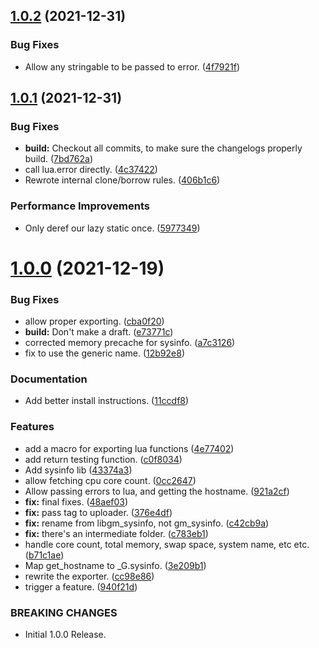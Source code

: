 ## [1.0.2](https://github.com/JoshPiper/gm_sysinfo/compare/v1.0.1...v1.0.2) (2021-12-31)


### Bug Fixes

* Allow any stringable to be passed to error. ([4f7921f](https://github.com/JoshPiper/gm_sysinfo/commit/4f7921fecf7fee7b617352cbd8256acc196539da))



## [1.0.1](https://github.com/JoshPiper/gm_sysinfo/compare/v1.0.0...v1.0.1) (2021-12-31)


### Bug Fixes

* **build:** Checkout all commits, to make sure the changelogs properly build. ([7bd762a](https://github.com/JoshPiper/gm_sysinfo/commit/7bd762a82949d3531dd9ca6d0770f6b75180de94))
* call lua.error directly. ([4c37422](https://github.com/JoshPiper/gm_sysinfo/commit/4c37422692f07484e5a0dbd2e0c94a349ebd0556))
* Rewrote internal clone/borrow rules. ([406b1c6](https://github.com/JoshPiper/gm_sysinfo/commit/406b1c6edb1567088d69c0ac4c29d35211aa090b))


### Performance Improvements

* Only deref our lazy static once. ([5977349](https://github.com/JoshPiper/gm_sysinfo/commit/5977349205b69243914ffa230d212eed9173fba3))



# [1.0.0](https://github.com/JoshPiper/gm_sysinfo/compare/43374a3cae09c3f09dc69c079b11296252c355bd...v1.0.0) (2021-12-19)


### Bug Fixes

* allow proper exporting. ([cba0f20](https://github.com/JoshPiper/gm_sysinfo/commit/cba0f20bde37a7b0c4fe14614f71f64e73eca6fc))
* **build:** Don't make a draft. ([e73771c](https://github.com/JoshPiper/gm_sysinfo/commit/e73771cd2740775afcd1c5d724720bdc29b94bce))
* corrected memory precache for sysinfo. ([a7c3126](https://github.com/JoshPiper/gm_sysinfo/commit/a7c3126e4aa084c14fc96411b6492411ad5a1936))
* fix to use the generic name. ([12b92e8](https://github.com/JoshPiper/gm_sysinfo/commit/12b92e83828443cb705d7f5a77a0b7a09e1ec373))


### Documentation

* Add better install instructions. ([11ccdf8](https://github.com/JoshPiper/gm_sysinfo/commit/11ccdf8e114954c84a2125b02b6f1f04fa5d37a8))


### Features

* add a macro for exporting lua functions ([4e77402](https://github.com/JoshPiper/gm_sysinfo/commit/4e77402870ba7560ee6bcb6205102405b495c769))
* add return testing function. ([c0f8034](https://github.com/JoshPiper/gm_sysinfo/commit/c0f8034420f7847fb09013e742a00927347c1e7d))
* Add sysinfo lib ([43374a3](https://github.com/JoshPiper/gm_sysinfo/commit/43374a3cae09c3f09dc69c079b11296252c355bd))
* allow fetching cpu core count. ([0cc2647](https://github.com/JoshPiper/gm_sysinfo/commit/0cc264750c7b81a08dcee90ea0ebe995091e28da))
* Allow passing errors to lua, and getting the hostname. ([921a2cf](https://github.com/JoshPiper/gm_sysinfo/commit/921a2cff4a1bb6f6772705c31bc6c10c5b4cbab9))
* **fix:** final fixes. ([48aef03](https://github.com/JoshPiper/gm_sysinfo/commit/48aef034345e674e0bd473aba95690396659940e))
* **fix:** pass tag to uploader. ([376e4df](https://github.com/JoshPiper/gm_sysinfo/commit/376e4df8c1c06f75d3dbd3933891d64f3c5761d9))
* **fix:** rename from libgm_sysinfo, not gm_sysinfo. ([c42cb9a](https://github.com/JoshPiper/gm_sysinfo/commit/c42cb9a625032deba7e2663318f0c688059373f7))
* **fix:** there's an intermediate folder. ([c783eb1](https://github.com/JoshPiper/gm_sysinfo/commit/c783eb1ac5b9656839f17e8c7ef8172c03da5d25))
* handle core count, total memory, swap space, system name, etc etc. ([b71c1ae](https://github.com/JoshPiper/gm_sysinfo/commit/b71c1aedcf8bd494813644321e556e1c0a4f575a))
* Map get_hostname to _G.sysinfo. ([3e209b1](https://github.com/JoshPiper/gm_sysinfo/commit/3e209b18ab726d2c7fa1669c4aafe57e0199b665))
* rewrite the exporter. ([cc98e86](https://github.com/JoshPiper/gm_sysinfo/commit/cc98e863cdd03a9a53facaf7ba26d0eaff0f8c2e))
* trigger a feature. ([940f21d](https://github.com/JoshPiper/gm_sysinfo/commit/940f21d5bad878c6b0861031614d5a326441d047))


### BREAKING CHANGES

* Initial 1.0.0 Release.



